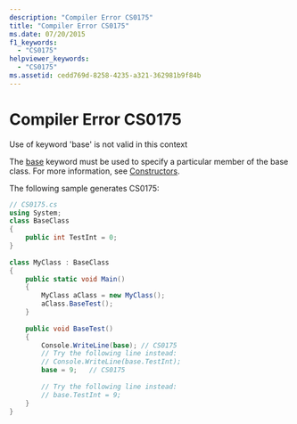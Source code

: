 ```yaml
---
description: "Compiler Error CS0175"
title: "Compiler Error CS0175"
ms.date: 07/20/2015
f1_keywords: 
  - "CS0175"
helpviewer_keywords: 
  - "CS0175"
ms.assetid: cedd769d-8258-4235-a321-362981b9f84b
---
```

# Compiler Error CS0175
Use of keyword 'base' is not valid in this context  
  
 The [base](../language-reference/keywords/base.md) keyword must be used to specify a particular member of the base class. For more information, see [Constructors](../programming-guide/classes-and-structs/constructors.md).  
  
 The following sample generates CS0175:  
  
```csharp  
// CS0175.cs  
using System;  
class BaseClass  
{  
    public int TestInt = 0;  
}  
  
class MyClass : BaseClass  
{  
    public static void Main()  
    {  
        MyClass aClass = new MyClass();  
        aClass.BaseTest();  
    }  
  
    public void BaseTest()  
    {  
        Console.WriteLine(base); // CS0175  
        // Try the following line instead:  
        // Console.WriteLine(base.TestInt);  
        base = 9;   // CS0175  
  
        // Try the following line instead:  
        // base.TestInt = 9;  
    }  
}  
```
